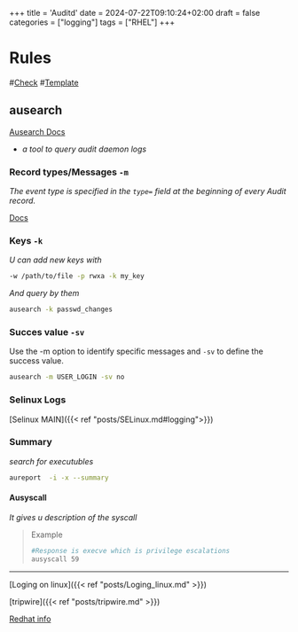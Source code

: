 +++
title = 'Auditd'
date = 2024-07-22T09:10:24+02:00
draft = false
categories = ["logging"]
tags = ["RHEL"]
+++
# Rules
#[Check](https://www.youtube.com/watch?v=lc1i9h1GyMA) #[Template](https://github.com/Neo23x0/auditd)


## ausearch 
[Ausearch Docs](https://linux.die.net/man/8/ausearch)
- *a tool to query audit daemon logs*


### Record types/Messages `-m`

*The event type is specified in the `type=` field at the beginning of every Audit record.*

[Docs](https://docs.redhat.com/en/documentation/red_hat_enterprise_linux/6/html/security_guide/sec-audit_record_types#sec-Audit_Record_Types)

### Keys `-k`
*U can add new keys with*

```bash
-w /path/to/file -p rwxa -k my_key
```
*And query by them*
```bash
ausearch -k passwd_changes
```
### Succes value `-sv`
Use the -m option to identify specific messages and `-sv` to define the success value.


```bash
ausearch -m USER_LOGIN -sv no 
```

### Selinux Logs 

[Selinux MAIN]({{< ref "posts/SELinux.md#logging">}})

### Summary
*search for executubles*
```bash
aureport  -i -x --summary
```

#### Ausyscall
*It gives u description of the syscall*

>Example
>```bash
>#Response is execve which is privilege escalations
>ausyscall 59
>```

---
[Loging on linux]({{< ref "posts/Loging_linux.md" >}})

[tripwire]({{< ref "posts/tripwire.md" >}})

[Redhat info](https://www.redhat.com/sysadmin/configure-linux-auditing-auditd)
